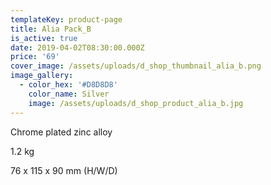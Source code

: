 ```yaml
---
templateKey: product-page
title: Alia Pack_B
is_active: true
date: 2019-04-02T08:30:00.000Z
price: '69'
cover_image: /assets/uploads/d_shop_thumbnail_alia_b.png
image_gallery:
  - color_hex: '#D8D8D8'
    color_name: Silver
    image: /assets/uploads/d_shop_product_alia_b.jpg
---
```

Chrome plated zinc alloy

1.2 kg 

76 x 115 x 90 mm (H/W/D)
